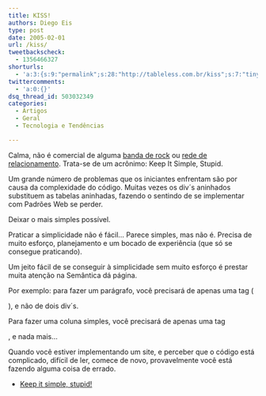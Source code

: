 ```yaml
---
title: KISS!
authors: Diego Eis
type: post
date: 2005-02-01
url: /kiss/
tweetbackscheck:
  - 1356466327
shorturls:
  - 'a:3:{s:9:"permalink";s:28:"http://tableless.com.br/kiss";s:7:"tinyurl";s:26:"http://tinyurl.com/3pgfl5o";s:4:"isgd";s:19:"http://is.gd/Pcionp";}'
twittercomments:
  - 'a:0:{}'
dsq_thread_id: 503032349
categories:
  - Artigos
  - Geral
  - Tecnologia e Tendências

---
```

Calma, não é comercial de alguma [banda de rock][1] ou [rede de relacionamento][2]. Trata-se de um acrônimo: Keep It Simple, Stupid. 

Um grande número de problemas que os iniciantes enfrentam são por causa da complexidade do código. Muitas vezes os div´s aninhados substituem as tabelas aninhadas, fazendo o sentindo de se implementar com Padrões Web se perder. 

Deixar o mais simples possível.
                  
Praticar a simplicidade não é fácil&#8230; Parece simples, mas não é. Precisa de muito esforço, planejamento e um bocado de experiência (que só se consegue praticando). 

Um jeito fácil de se conseguir à simplicidade sem muito esforço é prestar muita atenção na Semântica dá página. 
                  
Por exemplo: para fazer um parágrafo, você precisará de apenas uma tag (<p>), e não de dois div´s.
                  
Para fazer uma coluna simples, você precisará de apenas uma tag <div>, e nada mais&#8230; 

Quando você estiver implementando um site, e perceber que o código está complicado, difícil de ler, comece de novo, provavelmente você está fazendo alguma coisa de errado. 

  * [Keep it simple, stupid!][3]

 [1]: http://www.kissonline.com/news/index.php?page=news_index.html
 [2]: http://www.udate.com/kiss.asp?czoneR=7935
 [3]: http://digital-web.com/articles/keep_it_simple_stupid/